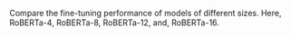 Compare the fine-tuning performance of models of different sizes.
Here, RoBERTa-4, RoBERTa-8, RoBERTa-12, and, RoBERTa-16.